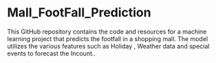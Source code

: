 # Mall_FootFall_Prediction
This GitHub repository contains the code and resources for a machine learning project that predicts the footfall in a shopping mall. The model utilizes the various features such as Holiday , Weather data and special events to forecast the Incount..
